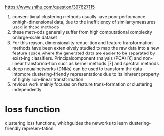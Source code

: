 
https://www.zhihu.com/question/397627115


1. conven-tional clustering methods usually have poor performance onhigh-dimensional data, due to the inefficiency of similaritymeasures used in these methods
2. these meth-ods generally suffer from high computational complexity onlarge-scale dataset
3. For this reason, dimensionality reduc-tion and feature transformation methods have been exten-sively studied to map the raw data into a new feature space,where the generated data are easier to be separated by exist-ing classifiers. Principalcomponent analysis (PCA) [6] and non-linear transforma-tion such as kernel methods [7] and spectral methods
4. deep neuralnetworks (DNNs) can be used to transform the data intomore clustering-friendly representations due to its inherent property of highly non-linear transformation
5. revious work mainly focuses on feature trans-formation or clustering independently











# loss function 
clustering loss functions, whichguides the networks to learn clustering-friendly represen-tation

